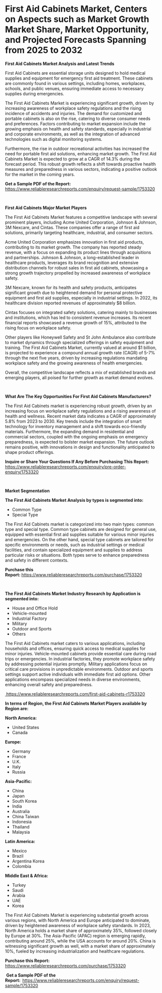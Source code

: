 <p><h1>First Aid Cabinets Market, Centers on Aspects such as Market Growth Market Share, Market Opportunity, and Projected Forecasts Spanning from 2025 to 2032</h1></p><p><strong>First Aid Cabinets Market Analysis and Latest Trends</strong></p>
<p><p>First Aid Cabinets are essential storage units designed to hold medical supplies and equipment for emergency first aid treatment. These cabinets are commonly found in various settings, including homes, workplaces, schools, and public venues, ensuring immediate access to necessary supplies during emergencies. </p><p>The First Aid Cabinets Market is experiencing significant growth, driven by increasing awareness of workplace safety regulations and the rising incidence of accidents and injuries. The demand for customized and portable cabinets is also on the rise, catering to diverse consumer needs and preferences. Factors contributing to market expansion include the growing emphasis on health and safety standards, especially in industrial and corporate environments, as well as the integration of advanced technologies such as digital monitoring systems.</p><p>Furthermore, the rise in outdoor recreational activities has increased the need for portable first aid solutions, enhancing market growth. The First Aid Cabinets Market is expected to grow at a CAGR of 14.3% during the forecast period. This robust growth reflects a shift towards proactive health measures and preparedness in various sectors, indicating a positive outlook for the market in the coming years.</p></p>
<p><strong>Get a Sample PDF of the Report:&nbsp;</strong> <a href="https://www.reliableresearchreports.com/enquiry/request-sample/1753320?utm_campaign=3446&utm_medium=2&utm_source=Github&utm_content=ia&utm_term=13042025&utm_id=first-aid-cabinets">https://www.reliableresearchreports.com/enquiry/request-sample/1753320</a></p>
<p>&nbsp;</p>
<p><strong>First Aid Cabinets Major Market Players</strong></p>
<p><p>The First Aid Cabinets Market features a competitive landscape with several prominent players, including Acme United Corporation, Johnson & Johnson, 3M Nexcare, and Cintas. These companies offer a range of first aid solutions, primarily targeting healthcare, industrial, and consumer sectors.</p><p>Acme United Corporation emphasizes innovation in first aid products, contributing to its market growth. The company has reported steady revenue, with a focus on expanding its product lines through acquisitions and partnerships. Johnson & Johnson, a long-established leader in healthcare products, leverages its brand recognition and extensive distribution channels for robust sales in first aid cabinets, showcasing a strong growth trajectory propelled by increased awareness of workplace safety.</p><p>3M Nexcare, known for its health and safety products, anticipates significant growth due to heightened demand for personal protective equipment and first aid supplies, especially in industrial settings. In 2022, its healthcare division reported revenues of approximately $8 billion. </p><p>Cintas focuses on integrated safety solutions, catering mainly to businesses and institutions, which has led to consistent revenue increases. Its recent financial reports showcased a revenue growth of 15%, attributed to the rising focus on workplace safety.</p><p>Other players like Honeywell Safety and St John Ambulance also contribute to market dynamics through specialized offerings in safety equipment and training. The First Aid Cabinets Market, currently valued at around $1 billion, is projected to experience a compound annual growth rate (CAGR) of 5-7% through the next five years, driven by increasing regulations mandating workplace safety and the growing awareness of health emergencies. </p><p>Overall, the competitive landscape reflects a mix of established brands and emerging players, all poised for further growth as market demand evolves.</p></p>
<p>&nbsp;</p>
<p><strong>What Are The Key Opportunities For First Aid Cabinets Manufacturers?</strong></p>
<p><p>The First Aid Cabinets market is experiencing robust growth, driven by an increasing focus on workplace safety regulations and a rising awareness of health and wellness. Recent market data indicates a CAGR of approximately 5.8% from 2023 to 2030. Key trends include the integration of smart technology for inventory management and a shift towards eco-friendly materials. Furthermore, the expanding demand in residential and commercial sectors, coupled with the ongoing emphasis on emergency preparedness, is expected to bolster market expansion. The future outlook remains positive, with innovations in design and functionality anticipated to shape product offerings.</p></p>
<p><strong>Inquire or Share Your Questions If Any Before Purchasing This Report:</strong> <a href="https://www.reliableresearchreports.com/enquiry/pre-order-enquiry/1753320?utm_campaign=3446&utm_medium=2&utm_source=Github&utm_content=ia&utm_term=13042025&utm_id=first-aid-cabinets">https://www.reliableresearchreports.com/enquiry/pre-order-enquiry/1753320</a></p>
<p>&nbsp;</p>
<p><strong>Market Segmentation</strong></p>
<p><strong>The First Aid Cabinets Market Analysis by types is segmented into:</strong></p>
<p><ul><li>Common Type</li><li>Special Type</li></ul></p>
<p><p>The First Aid Cabinets market is categorized into two main types: common type and special type. Common type cabinets are designed for general use, equipped with essential first aid supplies suitable for various minor injuries and emergencies. On the other hand, special type cabinets are tailored for specific environments or needs, such as industrial settings or medical facilities, and contain specialized equipment and supplies to address particular risks or situations. Both types serve to enhance preparedness and safety in different contexts.</p></p>
<p><strong>Purchase this Report:&nbsp;</strong><a href="https://www.reliableresearchreports.com/purchase/1753320?utm_campaign=3446&utm_medium=2&utm_source=Github&utm_content=ia&utm_term=13042025&utm_id=first-aid-cabinets">https://www.reliableresearchreports.com/purchase/1753320</a></p>
<p>&nbsp;</p>
<p><strong>The First Aid Cabinets Market Industry Research by Application is segmented into:</strong></p>
<p><ul><li>House and Office Hold</li><li>Vehicle-mounted</li><li>Industrial Factory</li><li>Military</li><li>Outdoor and Sports</li><li>Others</li></ul></p>
<p><p>The First Aid Cabinets market caters to various applications, including households and offices, ensuring quick access to medical supplies for minor injuries. Vehicle-mounted cabinets provide essential care during road trips or emergencies. In industrial factories, they promote workplace safety by addressing potential injuries promptly. Military applications focus on critical care provisions in unpredictable environments. Outdoor and sports settings support active individuals with immediate first aid options. Other applications encompass specialized needs in diverse environments, enhancing overall safety and preparedness.</p></p>
<p><a href="https://www.reliableresearchreports.com/first-aid-cabinets-r1753320?utm_campaign=3446&utm_medium=2&utm_source=Github&utm_content=ia&utm_term=13042025&utm_id=first-aid-cabinets">&nbsp;https://www.reliableresearchreports.com/first-aid-cabinets-r1753320</a></p>
<p><strong>In terms of Region, the First Aid Cabinets Market Players available by Region are:</strong></p>
<p>
    <p> <strong> North America: </strong>
        <ul>
            <li>United States</li>
            <li>Canada</li>
        </ul>
        </p> 
    <p> <strong> Europe: </strong>
        <ul>
            <li>Germany</li>
            <li>France</li>
            <li>U.K.</li>
            <li>Italy</li>
            <li>Russia</li>
        </ul>
        </p> 
    <p> <strong> Asia-Pacific: </strong>
        <ul>
            <li>China</li>
            <li>Japan</li>
            <li>South Korea</li>
            <li>India</li>
            <li>Australia</li>
            <li>China Taiwan</li>
            <li>Indonesia</li>
            <li>Thailand</li>
            <li>Malaysia</li>
        </ul>
        </p> 
    <p> <strong> Latin America: </strong>
        <ul>
            <li>Mexico</li>
            <li>Brazil</li>
            <li>Argentina Korea</li>
            <li>Colombia</li>
        </ul>
        </p> 
    <p> <strong> Middle East & Africa: </strong>
        <ul>
            <li>Turkey</li>
            <li>Saudi</li>
            <li>Arabia</li>
            <li>UAE</li>
            <li>Korea</li>
        </ul>
    </p>
    </p>
<p><p>The First Aid Cabinets Market is experiencing substantial growth across various regions, with North America and Europe anticipated to dominate, driven by heightened awareness of workplace safety standards. In 2023, North America holds a market share of approximately 35%, followed closely by Europe at 30%. The Asia-Pacific (APAC) region is emerging rapidly, contributing around 25%, while the USA accounts for around 20%. China is witnessing significant growth as well, with a market share of approximately 10%, fueled by increasing industrialization and healthcare regulations.</p></p>
<p><strong>Purchase this Report: </strong><a href="https://www.reliableresearchreports.com/purchase/1753320?utm_campaign=3446&utm_medium=2&utm_source=Github&utm_content=ia&utm_term=13042025&utm_id=first-aid-cabinets">https://www.reliableresearchreports.com/purchase/1753320</a></p>
<p>&nbsp;<strong>Get a Sample PDF of the Report:&nbsp;&nbsp;</strong><a href="https://www.reliableresearchreports.com/enquiry/request-sample/1753320?utm_campaign=3446&utm_medium=2&utm_source=Github&utm_content=ia&utm_term=13042025&utm_id=first-aid-cabinets">https://www.reliableresearchreports.com/enquiry/request-sample/1753320</a></p>
<p><strong></strong></p>
<p><p></p><p></p><p></p></p>